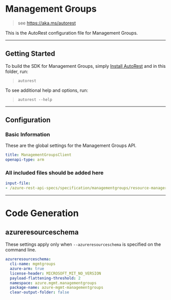 # Management Groups

> see https://aka.ms/autorest

This is the AutoRest configuration file for Management Groups.

---

## Getting Started

To build the SDK for Management Groups, simply [Install AutoRest](https://aka.ms/autorest/install) and in this folder, run:

> `autorest`

To see additional help and options, run:

> `autorest --help`

---

## Configuration

### Basic Information

These are the global settings for the Management Groups API.

``` yaml
title: ManagementGroupsClient
openapi-type: arm
```

### All included files should be added here

``` yaml
input-file:
- /azure-rest-api-specs/specification/managementgroups/resource-manager/Microsoft.Management/preview/2018-03-01-preview/management.json
```

---

# Code Generation

## azureresourceschema

These settings apply only when `--azureresourceschema` is specified on the command line.

``` yaml $(azureresourceschema)
azureresourceschema:
  cli-name: mgmtgroups
  azure-arm: true
  license-header: MICROSOFT_MIT_NO_VERSION
  payload-flattening-threshold: 2
  namespace: azure.mgmt.managementgroups
  package-name: azure-mgmt-managementgroups
  clear-output-folder: false
```
